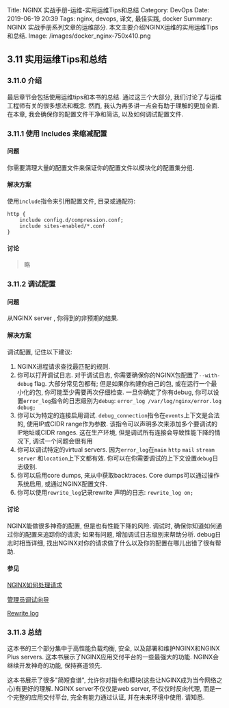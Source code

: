 Title: NGINX 实战手册-运维-实用运维Tips和总结
Category: DevOps
Date: 2019-06-19 20:39
Tags: nginx, devops, 译文, 最佳实践, docker
Summary: NGINX 实战手册系列文章的运维部分. 本文主要介绍NGINX运维的实用运维Tips和总结.
Image: /images/docker_nginx-750x410.png

## 3.11 实用运维Tips和总结

### 3.11.0 介绍

最后章节会包括使用运维tips和本书的总结. 通过这三个大部分, 我们讨论了与运维工程师有关的很多想法和概念. 然而, 我认为再多讲一点会有助于理解的更加全面. 在本章, 我会确保你的配置文件干净和简洁, 以及如何调试配置文件.

### 3.11.1 使用 Includes 来缩减配置

#### 问题

你需要清理大量的配置文件来保证你的配置文件以模块化的配置集分组.

#### 解决方案

使用`include`指令来引用配置文件, 目录或通配符:

```nginx
http {
    include config.d/compression.conf;
    include sites-enabled/*.conf
}
```

#### 讨论

> 略

### 3.11.2 调试配置

#### 问题

从NGINX server , 你得到的非预期的结果.

#### 解决方案

调试配置, 记住以下建议:

1. NGINX进程请求查找最匹配的规则.
2. 你可以打开调试日志. 对于调试日志, 你需要确保你的NGINX包配置了`--with-debug` flag. 大部分常见包都有; 但是如果你构建你自己的包, 或在运行一个最小化的包, 你可能至少需要再次仔细检查. 一旦你确定了你有debug, 你可以设置`error_log`指令的日志级别为`debug`: `error_log /var/log/nginx/error.log debug;`
3. 你可以为特定的连接启用调试. `debug_connection`指令在`events`上下文是合法的, 使用IP或CIDR range作为参数. 该指令可以声明多次来添加多个要调试的IP地址或CIDR ranges. 这在生产环境, 但是调试所有连接会导致性能下降的情况下, 调试一个问题会很有用
4. 你可以调试特定的virtual servers. 因为`error_log`在`main` `http` `mail` `stream` `server` 和`location`上下文都有效. 你可以在你需要调试的上下文设置`debug`日志级别.
5. 你可以启用core dumps, 来从中获取backtraces. Core dumps可以通过操作系统启用, 或通过NGINX配置文件.
6. 你可以使用`rewrite_log`记录rewrite 声明的日志: `rewrite_log on;`

#### 讨论

NGINX能做很多神奇的配置, 但是也有性能下降的风险. 调试时, 确保你知道如何通过你的配置来追踪你的请求; 如果有问题, 增加调试日志级别来帮助分析. debug日志时相当详细, 找出NGINX对你的请求做了什么以及你的配置在哪儿出错了很有帮助.

#### 参见

[NGINX如何处理请求](http://bit.ly/2crNKVM)

[管理员调试向导](http://bit.ly/2iQYNsZ)

[Rewrite log](http://bit.ly/2j96jAH)

### 3.11.3 总结

这本书的三个部分集中于高性能负载均衡, 安全, 以及部署和维护NGINX和NGINX Plus servers. 这本书展示了NGINX应用交付平台的一些最强大的功能. NGINX会继续开发神奇的功能, 保持赛道领先.

这本书展示了很多"简短食谱", 允许你对指令和模块(这些让NGINX成为当今网络之心)有更好的理解. NGINX server不仅仅是web server, 不仅仅时反向代理, 而是一个完整的应用交付平台, 完全有能力通过认证, 并在未来环境中使用.  请知悉.
